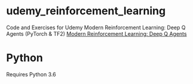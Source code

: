 # udemy_reinforcement_learning
Code and Exercises for Udemy Modern Reinforcement Learning: Deep Q Agents (PyTorch & TF2)
[ Modern Reinforcement Learning: Deep Q Agents](https://www.udemy.com/course/deep-q-learning-from-paper-to-code/)
# Python
Requires Python 3.6